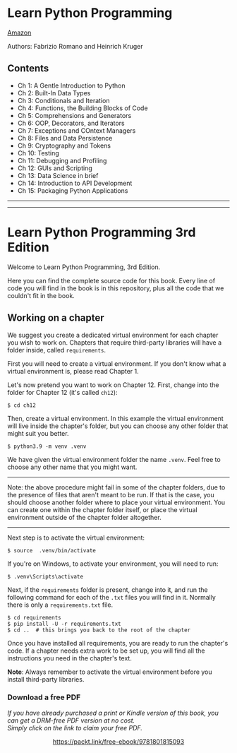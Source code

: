 # Learn Python Programming
[Amazon](https://www.amazon.com/Learn-Python-Programming-depth-introduction/dp/1801815097)

Authors: Fabrizio Romano and Heinrich Kruger

## Contents
- Ch 1: A Gentle Introduction to Python
- Ch 2: Built-In Data Types
- Ch 3: Conditionals and Iteration
- Ch 4: Functions, the Building Blocks of Code
- Ch 5: Comprehensions and Generators
- Ch 6: OOP, Decorators, and Iterators
- Ch 7: Exceptions and COntext Managers
- Ch 8: Files and Data Persistence
- Ch 9: Cryptography and Tokens
- Ch 10: Testing
- Ch 11: Debugging and Profiling
- Ch 12: GUIs and Scripting
- Ch 13: Data Science in brief
- Ch 14: Introduction to API Development
- Ch 15: Packaging Python Applications
_____
_____
# Learn Python Programming 3rd Edition

Welcome to Learn Python Programming, 3rd Edition.

Here you can find the complete source code for this book. Every
line of code you will find in the book is in this repository, plus
all the code that we couldn't fit in the book.

## Working on a chapter

We suggest you create a dedicated virtual environment for each chapter
you wish to work on. Chapters that require third-party libraries will
have a folder inside, called `requirements`.

First you will need to create a virtual environment. If you don't know
what a virtual environment is, please read Chapter 1.

Let's now pretend you want to work on Chapter 12. First, change into the folder
for Chapter 12 (it's called `ch12`):

    $ cd ch12

Then, create a virtual environment. In this example the virtual environment
will live inside the chapter's folder, but you can choose any other folder
that might suit you better.

    $ python3.9 -m venv .venv

We have given the virtual environment folder the name `.venv`. Feel free
to choose any other name that you might want.

---

Note: the above procedure might fail in some of the chapter folders, due
to the presence of files that aren't meant to be run. If that is the case, you
should choose another folder where to place your virtual environment. You can
create one within the chapter folder itself, or place the virtual environment
outside of the chapter folder altogether.

---

Next step is to activate the virtual environment:

    $ source  .venv/bin/activate

If you're on Windows, to activate your environment, you will need to run:

    $ .venv\Scripts\activate

Next, if the `requirements` folder is present, change into it, and run
the following command for each of the `.txt` files you will find in it.
Normally there is only a `requirements.txt` file.

    $ cd requirements
    $ pip install -U -r requirements.txt
    $ cd ..  # this brings you back to the root of the chapter

Once you have installed all requirements, you are ready to run the
chapter's code. If a chapter needs extra work to be set up, you will
find all the instructions you need in the chapter's text.

**Note**:
Always remember to activate the virtual environment before you install
third-party libraries.
### Download a free PDF

 <i>If you have already purchased a print or Kindle version of this book, you can get a DRM-free PDF version at no cost.<br>Simply click on the link to claim your free PDF.</i>
<p align="center"> <a href="https://packt.link/free-ebook/9781801815093">https://packt.link/free-ebook/9781801815093 </a> </p>